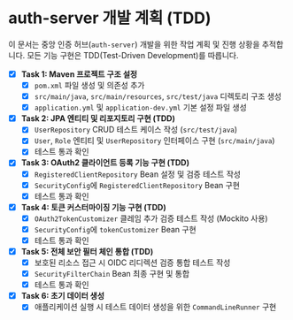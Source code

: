 # auth-server 개발 계획 (TDD)

이 문서는 중앙 인증 허브(`auth-server`) 개발을 위한 작업 계획 및 진행 상황을 추적합니다. 모든 기능 구현은 TDD(Test-Driven Development)를 따릅니다.

- [x] **Task 1: Maven 프로젝트 구조 설정**
    - [x] `pom.xml` 파일 생성 및 의존성 추가
    - [x] `src/main/java`, `src/main/resources`, `src/test/java` 디렉토리 구조 생성
    - [x] `application.yml` 및 `application-dev.yml` 기본 설정 파일 생성

- [x] **Task 2: JPA 엔티티 및 리포지토리 구현 (TDD)**
    - [x] `UserRepository` CRUD 테스트 케이스 작성 (`src/test/java`)
    - [x] `User`, `Role` 엔티티 및 `UserRepository` 인터페이스 구현 (`src/main/java`)
    - [x] 테스트 통과 확인

- [x] **Task 3: OAuth2 클라이언트 등록 기능 구현 (TDD)**
    - [x] `RegisteredClientRepository` Bean 설정 및 검증 테스트 작성
    - [x] `SecurityConfig`에 `RegisteredClientRepository` Bean 구현
    - [x] 테스트 통과 확인

- [x] **Task 4: 토큰 커스터마이징 기능 구현 (TDD)**
    - [x] `OAuth2TokenCustomizer` 클레임 추가 검증 테스트 작성 (Mockito 사용)
    - [x] `SecurityConfig`에 `tokenCustomizer` Bean 구현
    - [x] 테스트 통과 확인

- [x] **Task 5: 전체 보안 필터 체인 통합 (TDD)**
    - [x] 보호된 리소스 접근 시 OIDC 리디렉션 검증 통합 테스트 작성
    - [x] `SecurityFilterChain` Bean 최종 구현 및 통합
    - [x] 테스트 통과 확인

- [x] **Task 6: 초기 데이터 생성**
    - [x] 애플리케이션 실행 시 테스트 데이터 생성을 위한 `CommandLineRunner` 구현
